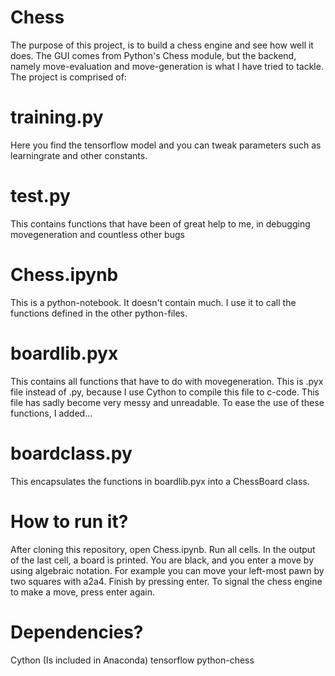 # Chess
The purpose of this project, is to build a chess engine and see how well it does. The GUI comes from Python's Chess module, but the backend, namely move-evaluation and move-generation is what I have tried to tackle. The project is comprised of:

# training.py 
Here you find the tensorflow model and you can tweak parameters such as learningrate and other constants.

# test.py
This contains functions that have been of great help to me, in debugging movegeneration and countless other bugs

# Chess.ipynb
This is a python-notebook. It doesn't contain much. I use it to call the functions defined in the other python-files.

# boardlib.pyx
This contains all functions that have to do with movegeneration. This is .pyx file instead of .py, because I use Cython to compile this file to c-code. This file has sadly become very messy and unreadable. To ease the use of these functions, I added...

# boardclass.py
This encapsulates the functions in boardlib.pyx into a ChessBoard class.


# How to run it?
After cloning this repository, open Chess.ipynb. Run all cells. In the output of the last cell, a board is printed. You are black, and you enter a move by using algebraic notation. For example you can move your left-most pawn by two squares with a2a4. Finish by pressing enter. To signal the chess engine to make a move, press enter again.

# Dependencies?
Cython (Is included in Anaconda)
tensorflow
python-chess

